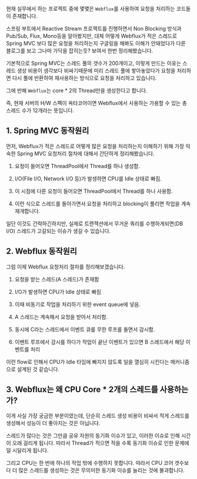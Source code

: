 

현재 실무에서 하는 프로젝트 중에 몇몇은 `Webflux`를 사용하여 요청을 처리하는 코드들이 존재합니다.

스프링 부트에서 Reactive Stream 프로젝트를 진행하면서 Non Blocking 방식과 Pub/Sub, Flux, Mono등을 알아봤지만, 대체 어떻게 Webflux가 적은 스레드로 Spring MVC 보다 많은 요청을 처리하는지 구글링을 해봐도 이해가 안돼었다가 다른 블로그를 보고 그나마 가닥을 잡히는듯? 보여서 한번 정리해봤습니다.

기본적으로 Spring MVC는 스레드 풀의 갯수가 200개이고, 이렇게 만드는 이유는 스레드 생성 비용이 생각보다 비싸기때문에 미리 스레드 풀에 쌓아놓았다가 요청을 처리하면 다시 풀에 반환하여 재사용하는 방식으로 요청을 처리하고 있습니다.

그에 반해 `Webflux`는 core * 2의 Thread만을 생성한다고 합니다.

즉, 현재 서버의 H/W 스펙이 옥타코어이면 Webflux에서 사용하는 가용할 수 있는 총 스레드 수가 12개라는 뜻입니다.

## 1. Spring MVC 동작원리

먼저, Webflux가 적은 스레드로 어떻게 많은 요청을 처리하는지 이해하기 위해 가장 익숙한 Spring MVC 요청처리 절차에 대해서 간단하게 정리해봤습니다.

1. 요청이 들어오면 ThreadPool에서 Thread를 하나 생성함.

2. I/O(File I/O, Network I/O 등)가 발생하면 CPU를 Idle 상태로 빠짐.

3. 이 시점에 다른 요청이 들어오면 ThreadPool에서 Thread를 하나 사용함.

4. 이런 식으로 스레드를 돌아가면서 요청을 처리하고 blocking이 풀리면 작업을 계속 재개합니다.

일단 이것도 간략하긴하지만, 실제로 트랜잭션에서 무거운 쿼리를 수행하게되면(DB I/O) 스레드가 고갈되는 이슈가 생길 수 있습니다.


## 2. Webflux 동작원리

그럼 이제 Webflux 요청처리 절차를 정리해보겠습니다.

1. 요청을 받는 스레드(A 스레드)가 존재함

2. I/O가 발생하면 CPU가 Idle 상태로 빠짐

3. 이때 비동기로 작업을 처리하기 위한 event queue에 넣음.

4. A 스레드는 계속해서 요청을 받아서 처리함.

5. 동시에 C라는 스레드에서 이벤트 큐를 무한 루프를 돌면서 감시함.

6. 이벤트 루프에서 감시를 하다가 작업이 끝난 이벤트가 있으면 B 스레드에서 해당 이벤트를 처리

이런 flow로 인해서 CPU가 Idle 타임에 빠지지 않도록 일을 열심히 시킨다는 메커니즘으로 설계된 것 같습니다.

## 3. Webflux는 왜 CPU Core * 2개의 스레드를 사용하는가?

이게 사실 가장 궁금한 부분이였는데, 단순히 스레드 생성 비용이 비싸서 적게 스레드를 생성해서 성능이 더 좋아지는 것은 아닙니다.

스레드가 많다는 것은 그만큼 공유 자원의 동기화 이슈가 있고, 이러한 이슈로 인해 시간이 오래 걸리게 됩니다. 따라서 Thread가 적으면 적을 수록 동기화 이슈로 인한 문제에 덜 시달리게 됩니다.

그리고 CPU는 한 번에 하나의 작업 밖에 수행하지 못합니다. 따라서 CPU 코어 갯수보다 더 많은 스레드를 생성하는 것은 무의미한 동기화 이슈를 늘리는 것에 불과합니다. 




